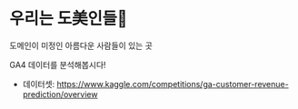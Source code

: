 # 우리는 도美인들🙌
도메인이 미정인 아름다운 사람들이 있는 곳 

GA4 데이터를 분석해봅시다!
- 데이터셋: https://www.kaggle.com/competitions/ga-customer-revenue-prediction/overview
